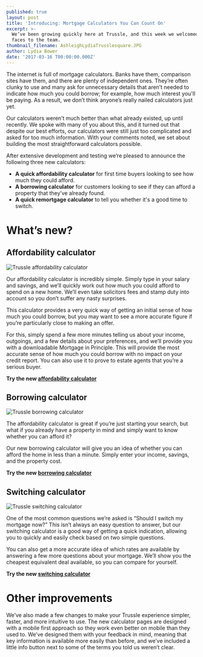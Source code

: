 ```yaml
---
published: true
layout: post
title: 'Introducing: Mortgage Calculators You Can Count On'
excerpt: >-
  We’ve been growing quickly here at Trussle, and this week we welcomed two new
  faces to the team.
thumbnail_filename: AshleighLydiaTrusslesquare.JPG
author: Lydia Bower
date: '2017-03-16 T00:00:00.000Z'
---
```

The internet is full of mortgage calculators. Banks have them, comparison sites have them, and there are plenty of independent ones. They’re often clunky to use and many ask for unnecessary details that aren’t needed to indicate how much you could borrow; for example, how much interest you'll be paying. As a result, we don’t think anyone’s really nailed calculators just yet.

Our calculators weren’t much better than what already existed, up until recently. We spoke with many of you about this, and it turned out that despite our best efforts, our calculators were still just too complicated and asked for too much information. With your comments noted, we set about building the most straightforward calculators possible.

After extensive development and testing we’re pleased to announce the following three new calculators:
- **A quick affordability calculator** for first time buyers looking to see how much they could afford.
- **A borrowing calculator** for customers looking to see if they can afford a property that they’ve already found.
- **A quick remortgage calculator** to tell you whether it's a good time to switch.

# What’s new?

## Affordability calculator

![Trussle affordability calculator]({{site.baseurl}}/images/post_images/Gif1.gif)

Our affordability calculator is incredibly simple. Simply type in your salary and savings, and we’ll quickly work out how much you could afford to spend on a new home. We’ll even take solicitors fees and stamp duty into account so you don’t suffer any nasty surprises.

This calculator provides a very quick way of getting an initial sense of how much you could borrow, but you may want to see a more accurate figure if you’re particularly close to making an offer.

For this, simply spend a few more minutes telling us about your income, outgoings, and a few details about your preferences, and we’ll provide you with a downloadable Mortgage in Principle. This will provide the most accurate sense of how much you could borrow with no impact on your credit report. You can also use it to prove to estate agents that you’re a serious buyer.

**Try the new [affordability calculator](https://apply.trussle.com/affordability-calculator)**

## Borrowing calculator

![Trussle borrowing calculator]({{site.baseurl}}/images/post_images/Gif2.gif)

The affordability calculator is great if you’re just starting your search, but what if you already have a property in mind and simply want to know whether you can afford it?

Our new borrowing calculator will give you an idea of whether you can afford the home in less than a minute. Simply enter your income, savings, and the property cost.

**Try the new [borrowing calculator](https://apply.trussle.com/affordability-calculator-offer-accepted)**

## Switching calculator

![Trussle switching calculator]({{site.baseurl}}/images/post_images/Gif3.gif)

One of the most common questions we’re asked is “Should I switch my mortgage now?” This isn’t always an easy question to answer, but our switching calculator is a good way of getting a quick indication, allowing you to quickly and easily check based on two simple questions.

You can also get a more accurate idea of which rates are available by answering a few more questions about your mortgage. We’ll show you the cheapest equivalent deal available, so you can compare for yourself.

**Try the new [switching calculator](https://apply.trussle.com/remortgage-quick-check)**

# Other improvements

We’ve also made a few changes to make your Trussle experience simpler, faster, and more intuitive to use. The new calculator pages are designed with a mobile first approach so they work even better on mobile than they used to. We’ve designed them with your feedback in mind, meaning that key information is available more easily than before, and we’ve included a little info button next to some of the terms you told us weren’t clear.
